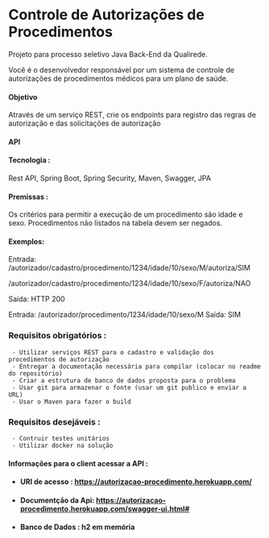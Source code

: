 # Controle de Autorizações de Procedimentos 

Projeto para processo seletivo Java Back-End da Qualirede.

Você é o desenvolvedor responsável por um sistema de controle de autorizações de procedimentos médicos para um plano de saúde.  

#### Objetivo

Através de um serviço REST, crie os endpoints para registro das regras de autorização e das solicitações de autorização 

#### API  
#### Tecnologia : 

 Rest API, Spring Boot, Spring Security, Maven, Swagger, JPA

#### Premissas : 

Os critérios para permitir a execução de um procedimento são idade e sexo.
Procedimentos não listados na tabela devem ser negados.

#### Exemplos:
     
Entrada:
/autorizador/cadastro/procedimento/1234/idade/10/sexo/M/autoriza/SIM

/autorizador/cadastro/procedimento/1234/idade/10/sexo/F/autoriza/NAO

Saída:
  	HTTP 200
     
Entrada:
  	/autorizador/procedimento/1234/idade/10/sexo/M
Saída:
  	SIM
     
     
### Requisitos obrigatórios :
     - Utilizar serviços REST para o cadastro e validação dos procedimentos de autorização
     - Entregar a documentação necessária para compilar (colocar no readme do repositório)
     - Criar a estrutura de banco de dados proposta para o problema
     - Usar git para armazenar o fonte (usar um git publico e enviar a URL)
     - Usar o Maven para fazer o build
     
### Requisitos desejáveis :
     - Contruir testes unitários
     - Utilizar docker na solução
   

#### Informações para o client acessar a API :
- #### URI de acesso : https://autorizacao-procedimento.herokuapp.com/
- #### Documentção da Api:  https://autorizacao-procedimento.herokuapp.com/swagger-ui.html#
- #### Banco de Dados : h2 em memória 
